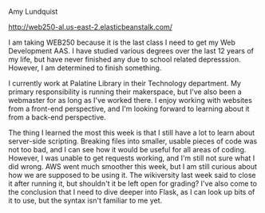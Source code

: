 Amy Lundquist

http://web250-al.us-east-2.elasticbeanstalk.com/

I am taking WEB250 because it is the last class I need to get my Web Development AAS. I have studied various degrees over the last 12 years of my life, but have never finished any due to school related depresssion. However, I am determined to finish something.

I currently work at Palatine Library in their Technology department. My primary responsibility is running their makerspace, but I've also been a webmaster for as long as I've worked there. I enjoy working with websites from a front-end perspective, and I'm looking forward to learning about it from a back-end perspective.

The thing I learned the most this week is that I still have a lot to learn about server-side scripting. Breaking files into smaller, usable pieces of code was not too bad, and I can see how it would be useful for all areas of coding. However, I was unable to get requests working, and I'm still not sure what I did wrong. AWS went much smoother this week, but I am still curious about how we are supposed to be using it. The wikiversity last week said to close it after running it, but shouldn't it be left open for grading? I've also come to the conclusion that I need to dive deeper into Flask, as I can look up bits of it to use, but the syntax isn't familiar to me yet.
